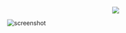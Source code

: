 <p align="center">
  <!--<img src="https://i.imgur.com/TYdcc2E.png" />
  <img src="https://i.imgur.com/iFZ4yE7.png" />-->
  <img src="https://i.imgur.com/LDSVRoL.gif" />
</p>


                                      
![screenshot](https://i.imgur.com/PmlvblF.png)
